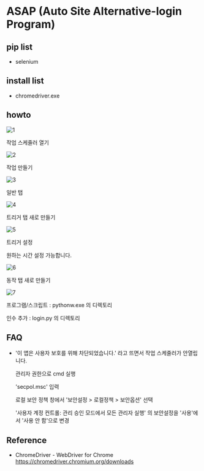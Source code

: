 # ASAP (Auto Site Alternative-login Program)
## pip list
- selenium

## install list
- chromedriver.exe

## howto

![1](C:\Users\student.M703\site_login\screenshots\1.png)



작업 스케줄러 열기



![2](C:\Users\student.M703\site_login\screenshots\2.PNG)



작업 만들기



![3](C:\Users\student.M703\site_login\screenshots\3.PNG)



일반 탭



![4](C:\Users\student.M703\site_login\screenshots\4.PNG)



트리거 탭 새로 만들기



![5](C:\Users\student.M703\site_login\screenshots\5.PNG)



트리거 설정 

원하는 시간 설정 가능합니다.



![6](C:\Users\student.M703\site_login\screenshots\6.PNG)



동작 탭 새로 만들기



![7](C:\Users\student.M703\site_login\screenshots\7.PNG)



프로그램/스크립트 : pythonw.exe 의 디렉토리

인수 추가 : login.py 의 디렉토리



## FAQ

- '이 앱은 사용자 보호를 위해 차단되었습니다.' 라고 뜨면서 작업 스케줄러가 안열립니다.

  관리자 권한으로 cmd 실행

  'secpol.msc' 입력

  로컬 보안 정책 창에서 '보안설정 > 로컬정책 > 보안옵션' 선택

  '사용자 계정 컨트롤: 관리 승인 모드에서 모든 관리자 실행' 의 보안설정을 '사용'에서 '사용 안 함'으로 변경



## Reference

- ChromeDriver - WebDriver for Chrome https://chromedriver.chromium.org/downloads